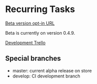 # Recurring Tasks
[Beta version opt-in URL](https://play.google.com/apps/testing/caseydlvr.recurringtasks)

Beta is currently on version 0.4.9.

[Development Trello](https://trello.com/b/f6EmqbZM/recurring-tasks)

## Special branches
- master: current alpha release on store
- develop: CI development branch
